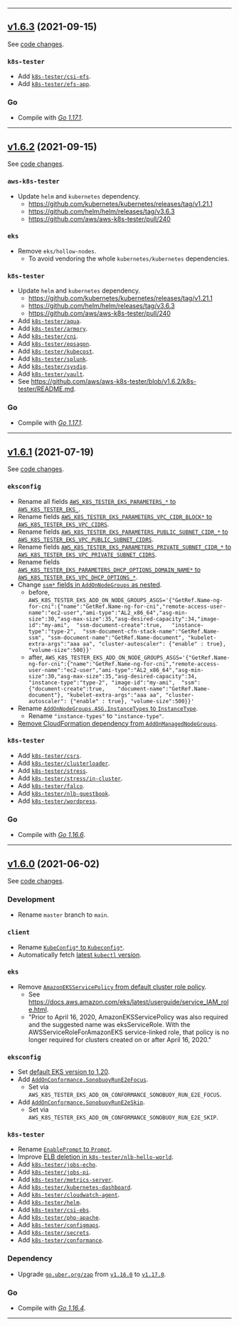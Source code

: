 
<hr>

## [v1.6.3](https://github.com/aws/aws-k8s-tester/releases/tag/v1.6.3) (2021-09-15)

See [code changes](https://github.com/aws/aws-k8s-tester/compare/v1.6.2...v1.6.3).

### `k8s-tester`

- Add [`k8s-tester/csi-efs`](https://github.com/aws/aws-k8s-tester/tree/v1.6.3/k8s-tester/csi-efs).
- Add [`k8s-tester/efs-app`](https://github.com/aws/aws-k8s-tester/tree/v1.6.3/k8s-tester/efs-app).

### Go

- Compile with [*Go 1.17.1*](https://golang.org/doc/devel/release.html#go1.17).


<hr>


## [v1.6.2](https://github.com/aws/aws-k8s-tester/releases/tag/v1.6.2) (2021-09-15)

See [code changes](https://github.com/aws/aws-k8s-tester/compare/v1.6.1...v1.6.2).

### `aws-k8s-tester`

- Update `helm` and `kubernetes` dependency.
  - https://github.com/kubernetes/kubernetes/releases/tag/v1.21.1
  - https://github.com/helm/helm/releases/tag/v3.6.3
  - https://github.com/aws/aws-k8s-tester/pull/240

### `eks`

- Remove `eks/hollow-nodes`.
  - To avoid vendoring the whole `kubernetes/kubernetes` dependencies.

### `k8s-tester`

- Update `helm` and `kubernetes` dependency.
  - https://github.com/kubernetes/kubernetes/releases/tag/v1.21.1
  - https://github.com/helm/helm/releases/tag/v3.6.3
  - https://github.com/aws/aws-k8s-tester/pull/240
- Add [`k8s-tester/aqua`](https://github.com/aws/aws-k8s-tester/tree/v1.6.2/k8s-tester/aqua).
- Add [`k8s-tester/armory`](https://github.com/aws/aws-k8s-tester/tree/v1.6.2/k8s-tester/armory).
- Add [`k8s-tester/cni`](https://github.com/aws/aws-k8s-tester/tree/v1.6.2/k8s-tester/cni).
- Add [`k8s-tester/epsagon`](https://github.com/aws/aws-k8s-tester/tree/v1.6.2/k8s-tester/epsagon).
- Add [`k8s-tester/kubecost`](https://github.com/aws/aws-k8s-tester/tree/v1.6.2/k8s-tester/kubecost).
- Add [`k8s-tester/splunk`](https://github.com/aws/aws-k8s-tester/tree/v1.6.2/k8s-tester/splunk).
- Add [`k8s-tester/sysdig`](https://github.com/aws/aws-k8s-tester/tree/v1.6.2/k8s-tester/sysdig).
- Add [`k8s-tester/vault`](https://github.com/aws/aws-k8s-tester/tree/v1.6.2/k8s-tester/vault).
- See https://github.com/aws/aws-k8s-tester/blob/v1.6.2/k8s-tester/README.md.

### Go

- Compile with [*Go 1.17.1*](https://golang.org/doc/devel/release.html#go1.17).


<hr>

## [v1.6.1](https://github.com/aws/aws-k8s-tester/releases/tag/v1.6.1) (2021-07-19)

See [code changes](https://github.com/aws/aws-k8s-tester/compare/v1.6.0...v1.6.1).

### `eksconfig`

- Rename all fields [`AWS_K8S_TESTER_EKS_PARAMETERS_*` to `AWS_K8S_TESTER_EKS_`](https://github.com/aws/aws-k8s-tester/commit/a4a3e3635466731519a38f411a1035318fecec59).
- Rename fields [`AWS_K8S_TESTER_EKS_PARAMETERS_VPC_CIDR_BLOCK*` to `AWS_K8S_TESTER_EKS_VPC_CIDRS`](https://github.com/aws/aws-k8s-tester/commit/a4a3e3635466731519a38f411a1035318fecec59).
- Rename fields [`AWS_K8S_TESTER_EKS_PARAMETERS_PUBLIC_SUBNET_CIDR_*` to `AWS_K8S_TESTER_EKS_VPC_PUBLIC_SUBNET_CIDRS`](https://github.com/aws/aws-k8s-tester/commit/a4a3e3635466731519a38f411a1035318fecec59).
- Rename fields [`AWS_K8S_TESTER_EKS_PARAMETERS_PRIVATE_SUBNET_CIDR_*` to `AWS_K8S_TESTER_EKS_VPC_PRIVATE_SUBNET_CIDRS`](https://github.com/aws/aws-k8s-tester/commit/a4a3e3635466731519a38f411a1035318fecec59).
- Rename fields [`AWS_K8S_TESTER_EKS_PARAMETERS_DHCP_OPTIONS_DOMAIN_NAME*` to `AWS_K8S_TESTER_EKS_VPC_DHCP_OPTIONS_*`](https://github.com/aws/aws-k8s-tester/commit/a4a3e3635466731519a38f411a1035318fecec59).
- Change [`ssm*` fields in `AddOnNodeGroups` as nested](https://github.com/aws/aws-k8s-tester/commit/a4a3e3635466731519a38f411a1035318fecec59).
  - before, `AWS_K8S_TESTER_EKS_ADD_ON_NODE_GROUPS_ASGS='{"GetRef.Name-ng-for-cni":{"name":"GetRef.Name-ng-for-cni","remote-access-user-name":"ec2-user","ami-type":"AL2_x86_64","asg-min-size":30,"asg-max-size":35,"asg-desired-capacity":34,"image-id":"my-ami",  "ssm-document-create":true,   "instance-type":"type-2",  "ssm-document-cfn-stack-name":"GetRef.Name-ssm", "ssm-document-name":"GetRef.Name-document", "kubelet-extra-args":"aaa aa", "cluster-autoscaler": {"enable" : true}, "volume-size":500}}'`
  - after, `AWS_K8S_TESTER_EKS_ADD_ON_NODE_GROUPS_ASGS='{"GetRef.Name-ng-for-cni":{"name":"GetRef.Name-ng-for-cni","remote-access-user-name":"ec2-user","ami-type":"AL2_x86_64","asg-min-size":30,"asg-max-size":35,"asg-desired-capacity":34, "instance-type":"type-2", "image-id":"my-ami",  "ssm":{"document-create":true,    "document-name":"GetRef.Name-document"}, "kubelet-extra-args":"aaa aa", "cluster-autoscaler": {"enable" : true}, "volume-size":500}}'`
- Rename [`AddOnNodeGroups.ASG.InstanceTypes` to `InstanceType`](https://github.com/aws/aws-k8s-tester/commit/a4a3e3635466731519a38f411a1035318fecec59).
  - Rename `"instance-types"` to `"instance-type"`.
- [Remove CloudFormation dependency from `AddOnManagedNodeGroups`](https://github.com/aws/aws-k8s-tester/commit/50e5c1b302430dc863d0116ea15cc8e926ee0077).

### `k8s-tester`

- Add [`k8s-tester/csrs`](https://github.com/aws/aws-k8s-tester/commit/90ef22a2e6505189f998d1f6ed738fe05f73d56d).
- Add [`k8s-tester/clusterloader`](https://github.com/aws/aws-k8s-tester/commit/7b9113c21f440623ec01bdea5d81a74176100746).
- Add [`k8s-tester/stress`](https://github.com/aws/aws-k8s-tester/commit/310f44bc0da12ca093b02f74680b34131d6283a6).
- Add [`k8s-tester/stress/in-cluster`](https://github.com/aws/aws-k8s-tester/commit/e0b5fa0b0fb97851d86d268d093f4754617c638b).
- Add [`k8s-tester/falco`](https://github.com/aws/aws-k8s-tester/pull/221).
- Add [`k8s-tester/nlb-guestbook`](https://github.com/aws/aws-k8s-tester/commit/6c985cfabff769c020d2f1f131c4106607fa5d95).
- Add [`k8s-tester/wordpress`](https://github.com/aws/aws-k8s-tester/commit/b5a8f3e6533e199413269a27041aa70604318f57).

### Go

- Compile with [*Go 1.16.6*](https://golang.org/doc/devel/release.html#go1.16).


<hr>


## [v1.6.0](https://github.com/aws/aws-k8s-tester/releases/tag/v1.6.0) (2021-06-02)

See [code changes](https://github.com/aws/aws-k8s-tester/compare/v1.5.9...v1.6.0).

### Development

- Rename `master` branch to `main`.

### `client`

- Rename [`KubeConfig*` to `Kubeconfig*`](https://github.com/aws/aws-k8s-tester/commit/e7e10253a44a33ff9c16955a39df43d9e412c944).
- Automatically fetch [latest `kubectl` version](https://github.com/aws/aws-k8s-tester/commit/cfd76e8c53f444a3d3d1782a38801bb8d56baa49).

### `eks`

- Remove [`AmazonEKSServicePolicy` from default cluster role policy](https://github.com/aws/aws-k8s-tester/commit/8fe9e9b696333947b4420a3d08f72498e57d1766).
  - See https://docs.aws.amazon.com/eks/latest/userguide/service_IAM_role.html.
  - "Prior to April 16, 2020, AmazonEKSServicePolicy was also required and the suggested name was eksServiceRole. With the AWSServiceRoleForAmazonEKS service-linked role, that policy is no longer required for clusters created on or after April 16, 2020."

### `eksconfig`

- Set [default EKS version to 1.20](https://github.com/aws/aws-k8s-tester/commit/8f6b05193721b19378cdd1c69f6f2d787341d1f2).
- Add [`AddOnConformance.SonobuoyRunE2eFocus`](https://github.com/aws/aws-k8s-tester/pull/217).
  - Set via `AWS_K8S_TESTER_EKS_ADD_ON_CONFORMANCE_SONOBUOY_RUN_E2E_FOCUS`.
- Add [`AddOnConformance.SonobuoyRunE2eSkip`](https://github.com/aws/aws-k8s-tester/pull/217).
  - Set via `AWS_K8S_TESTER_EKS_ADD_ON_CONFORMANCE_SONOBUOY_RUN_E2E_SKIP`.

### `k8s-tester`

- Rename [`EnablePrompt` to `Prompt`](https://github.com/aws/aws-k8s-tester/commit/e7e10253a44a33ff9c16955a39df43d9e412c944).
- Improve [ELB deletion in `k8s-tester/nlb-hello-world`](https://github.com/aws/aws-k8s-tester/commit/288c27cb9922164743cc9e7af5c2443e238147d5).
- Add [`k8s-tester/jobs-echo`](https://github.com/aws/aws-k8s-tester/commit/7d05190c873f3166fcf55f75832b40cc74826944).
- Add [`k8s-tester/jobs-pi`](https://github.com/aws/aws-k8s-tester/commit/5a188f1874876ad4228c02afdb99da730418763a).
- Add [`k8s-tester/metrics-server`](https://github.com/aws/aws-k8s-tester/commit/b95ed4f88e8143c5b94a5e66448718bf513abf9b).
- Add [`k8s-tester/kubernetes-dashboard`](https://github.com/aws/aws-k8s-tester/commit/ebe96e838950abc14f1016532e715112d5624f01).
- Add [`k8s-tester/cloudwatch-agent`](https://github.com/aws/aws-k8s-tester/commit/e46ea545846a662e0e950ee70facfec6e060b5de).
- Add [`k8s-tester/helm`](https://github.com/aws/aws-k8s-tester/commit/2a2c739f085bec0b4d8d7b2bae0789abe4d54c65).
- Add [`k8s-tester/csi-ebs`](https://github.com/aws/aws-k8s-tester/commit/075fe2234e9fa0bc14a4b2a314db70ab45670e1a).
- Add [`k8s-tester/php-apache`](https://github.com/aws/aws-k8s-tester/commit/a9a70d681e491f9f22ffcad025cc2601ee47cde1).
- Add [`k8s-tester/configmaps`](https://github.com/aws/aws-k8s-tester/commit/117fab905c090a3f8501112fc4885cc398f27db7).
- Add [`k8s-tester/secrets`](https://github.com/aws/aws-k8s-tester/commit/a77b8ceb473fe814bee5cb019f0df0c371185368).
- Add [`k8s-tester/conformance`](https://github.com/aws/aws-k8s-tester/commit/80c0b9e78252ab35cd8d58add52e8aee8615acc8).

### Dependency

- Upgrade [`go.uber.org/zap`](https://github.com/uber-go/zap/releases) from [`v1.16.0`](https://github.com/uber-go/zap/releases/tag/v1.16.0) to [`v1.17.0`](https://github.com/uber-go/zap/releases/tag/v1.17.0).

### Go

- Compile with [*Go 1.16.4*](https://golang.org/doc/devel/release.html#go1.16).


<hr>
